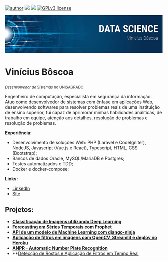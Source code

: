 [![author](https://img.shields.io/badge/author-virb30-blue.svg)](https://www.linkedin.com/in/carlosfab) [![](https://img.shields.io/badge/python-3.7+-blue.svg)](https://www.python.org/downloads/release/python-365/) [![](https://img.shields.io/packagist/php-v/laravel/laravel)](https://www.php.net/)
[![GPLv3 license](https://img.shields.io/badge/License-GPLv3-blue.svg)](http://perso.crans.org/besson/LICENSE.html) 

<p align="center">
  <img src="https://raw.githubusercontent.com/virb30/data_science/master/banner2.png" alt="Banner Data Science" />
</p>

# Vinícius Bôscoa
<sub>*Desenvolvedor de Sistemas* no UNISAGRADO</sub>

Engenheiro de computação, especialista em segurança da informação. Atuo como desenvolvedor de sistemas com ênfase em aplicações Web, desenvolvendo softwares para resolver problemas reais de uma instituição de ensino superior, fui capaz de aprimorar minhas habilidades análiticas, de trabalho em equipe, atenção aos detalhes, resolução de problemas e resolução de problemas.

**Experiência:**
* Desenvolvimento de soluções Web: PHP (Laravel e CodeIgniter), NodeJS, Javascript (Vue.js e React), Typescript, HTML, CSS (Bootstrap); 
* Bancos de dados Oracle, MySQL/MariaDB e Postgres;
* Testes automatizados e TDD;
* Docker e docker-compose;


**Links:**
* [LinkedIn](https://www.linkedin.com/in/viniciusboscoa)
* [Site](https://viniboscoa.dev)


## Projetos:

* **[Classificação de Imagens utilizando Deep Learning](https://github.com/virb30/data_science/blob/master/notebooks/009_EDS_Projeto_Fashion_MNIST.ipynb)**
* **[Forecasting em Séries Temporais com Prophet](https://github.com/virb30/data_science/blob/master/notebooks/010_Forecasting_em_S%C3%A9ries_Temporais.ipynb)**
* **[API de um modelo de Machine Learning com django-ninja](https://github.com/virb30/machine_learning_api)**
* **[Aplicação de filtros em imagens com OpenCV, Streamlit e deploy no Heroku](https://github.com/virb30/streamlit_image_processing)**
* **[ANPR - Automatic Number Plate Recognition](https://github.com/virb30/anpr)**
* **[Detecção de Rostos e Aplicação de Filtros em Tempo Real](https://github.com/virb30/realtime_face_filters)




